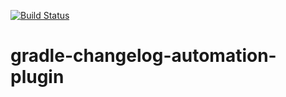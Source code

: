 [![Build Status](https://travis-ci.org/zkovari/gradle-changelog-automation-plugin.svg?branch=master)](https://travis-ci.org/zkovari/gradle-changelog-automation-plugin)
# gradle-changelog-automation-plugin
